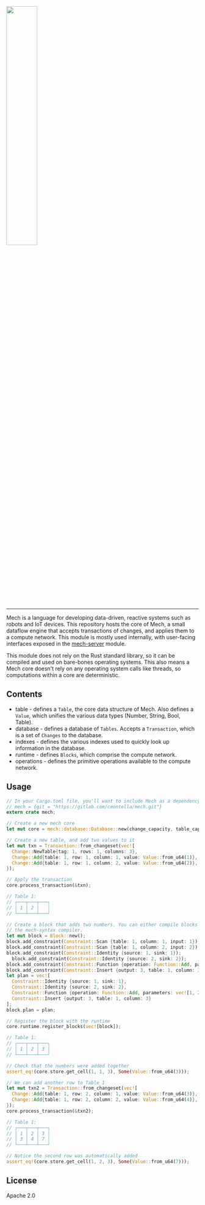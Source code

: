 <img width="40%" height="40%" src="https://mechlang.net/img/logo.png">

---

Mech is a language for developing data-driven, reactive systems such as robots and IoT devices. This repository hosts the core of Mech, a small dataflow engine that accepts transactions of changes, and applies them to a compute network. This module is mostly used internally, with user-facing interfaces exposed in the [mech-server](https://gitlab.com/cmontella/mech-server) module.

This module does not rely on the Rust standard library, so it can be compiled and used on bare-bones operating systems. This also means a Mech core doesn't rely on any operating system calls like threads, so computations within a core are deterministic.

## Contents

- table - defines a `Table`, the core data structure of Mech. Also defines a `Value`, which unifies the various data types (Number, String, Bool, Table).
- database - defines a database of `Tables`. Accepts a `Transaction`, which is a set of `Changes` to the database.
- indexes - defines the various indexes used to quickly look up information in the database.
- runtime - defines `Blocks`, which comprise the compute network.
- operations - defines the primitive operations available to the compute network.

## Usage

```rust
// In your Cargo.toml file, you'll want to include Mech as a dependency:
// mech = {git = "https://gitlab.com/cmontella/mech.git"}
extern crate mech;

// Create a new mech core
let mut core = mech::database::Database::new(change_capacity, table_capcity);

// Create a new table, and add two values to it
let mut txn = Transaction::from_changeset(vec![
  Change::NewTable{tag: 1, rows: 1, columns: 3},
  Change::Add{table: 1, row: 1, column: 1, value: Value::from_u64(1)},
  Change::Add{table: 1, row: 1, column: 2, value: Value::from_u64(2)},
});

// Apply the transaction
core.process_transaction(&txn);

// Table 1:
// ┌───┬───┬───┐
// │ 1 │ 2 │   │
// └───┴───┴───┘

// Create a block that adds two numbers. You can either compile blocks by hand or with
// the mech-syntax compiler.
let mut block = Block::new();
block.add_constraint(Constraint::Scan {table: 1, column: 1, input: 1});
block.add_constraint(Constraint::Scan {table: 1, column: 2, input: 2});
block.add_constraint(Constraint::Identity {source: 1, sink: 1});
  block.add_constraint(Constraint::Identity {source: 2, sink: 2});
block.add_constraint(Constraint::Function {operation: Function::Add, parameters: vec![1, 2], output: 3});
block.add_constraint(Constraint::Insert {output: 3, table: 1, column: 3});
let plan = vec![
  Constraint::Identity {source: 1, sink: 1},
  Constraint::Identity {source: 2, sink: 2},
  Constraint::Function {operation: Function::Add, parameters: vec![1, 2], output: 3},
  Constraint::Insert {output: 3, table: 1, column: 3}
];
block.plan = plan;

// Register the block with the runtime
core.runtime.register_blocks(vec![block]);

// Table 1:
// ┌───┬───┬───┐
// │ 1 │ 2 │ 3 │
// └───┴───┴───┘

// Check that the numbers were added together
assert_eq!(core.store.get_cell(1, 1, 3), Some(Value::from_u64(3)));

// We can add another row to Table 1
let mut txn2 = Transaction::from_changeset(vec![
  Change::Add{table: 1, row: 2, column: 1, value: Value::from_u64(3)},
  Change::Add{table: 1, row: 2, column: 2, value: Value::from_u64(4)},
});
core.process_transaction(&txn2);

// Table 1:
// ┌───┬───┬───┐
// │ 1 │ 2 │ 3 │
// │ 3 │ 4 │ 7 │
// └───┴───┴───┘

// Notice the second row was automatically added
assert_eq!(core.store.get_cell(1, 2, 3), Some(Value::from_u64(7)));
```

## License

Apache 2.0